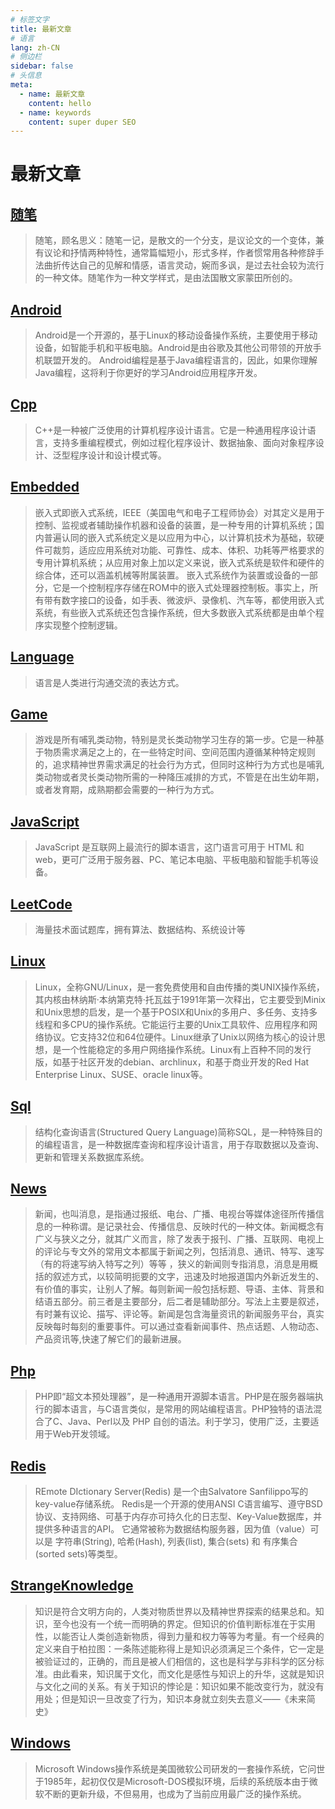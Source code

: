 ```yaml
---
# 标签文字
title: 最新文章
# 语言
lang: zh-CN
# 侧边栏
sidebar: false
# 头信息
meta:
  - name: 最新文章 
    content: hello
  - name: keywords
    content: super duper SEO
---
```


# 最新文章
## [随笔](/all/随笔/)  
> 随笔，顾名思义：随笔一记，是散文的一个分支，是议论文的一个变体，兼有议论和抒情两种特性，通常篇幅短小，形式多样，作者惯常用各种修辞手法曲折传达自己的见解和情感，语言灵动，婉而多讽，是过去社会较为流行的一种文体。随笔作为一种文学样式，是由法国散文家蒙田所创的。

## [Android](/all/qianqian/Android/)  
> Android是一个开源的，基于Linux的移动设备操作系统，主要使用于移动设备，如智能手机和平板电脑。Android是由谷歌及其他公司带领的开放手机联盟开发的。 
Android编程是基于Java编程语言的，因此，如果你理解Java编程，这将利于你更好的学习Android应用程序开发。

## [Cpp](/all/qianqian/Cpp/)  
> C++是一种被广泛使用的计算机程序设计语言。它是一种通用程序设计语言，支持多重编程模式，例如过程化程序设计、数据抽象、面向对象程序设计、泛型程序设计和设计模式等。 

## [Embedded](/all/qianqian/Embedded/)  
> 嵌入式即嵌入式系统，IEEE（美国电气和电子工程师协会）对其定义是用于控制、监视或者辅助操作机器和设备的装置，是一种专用的计算机系统；国内普遍认同的嵌入式系统定义是以应用为中心，以计算机技术为基础，软硬件可裁剪，适应应用系统对功能、可靠性、成本、体积、功耗等严格要求的专用计算机系统；从应用对象上加以定义来说，嵌入式系统是软件和硬件的综合体，还可以涵盖机械等附属装置。
嵌入式系统作为装置或设备的一部分，它是一个控制程序存储在ROM中的嵌入式处理器控制板。事实上，所有带有数字接口的设备，如手表、微波炉、录像机、汽车等，都使用嵌入式系统，有些嵌入式系统还包含操作系统，但大多数嵌入式系统都是由单个程序实现整个控制逻辑。

## [Language](/all/qianqian/Language/)  
> 语言是人类进行沟通交流的表达方式。

## [Game](/all/qianqian/Game/)  
> 游戏是所有哺乳类动物，特别是灵长类动物学习生存的第一步。它是一种基于物质需求满足之上的，在一些特定时间、空间范围内遵循某种特定规则的，追求精神世界需求满足的社会行为方式，但同时这种行为方式也是哺乳类动物或者灵长类动物所需的一种降压减排的方式，不管是在出生幼年期，或者发育期，成熟期都会需要的一种行为方式。

## [JavaScript](/all/qianqian/JavaScript/)  
> JavaScript 是互联网上最流行的脚本语言，这门语言可用于 HTML 和 web，更可广泛用于服务器、PC、笔记本电脑、平板电脑和智能手机等设备。

## [LeetCode](/all/qianqian/LeetCode/)  
> 海量技术面试题库，拥有算法、数据结构、系统设计等

## [Linux](/all/qianqian/Linux/)  
> Linux，全称GNU/Linux，是一套免费使用和自由传播的类UNIX操作系统，其内核由林纳斯·本纳第克特·托瓦兹于1991年第一次释出，它主要受到Minix和Unix思想的启发，是一个基于POSIX和Unix的多用户、多任务、支持多线程和多CPU的操作系统。它能运行主要的Unix工具软件、应用程序和网络协议。它支持32位和64位硬件。Linux继承了Unix以网络为核心的设计思想，是一个性能稳定的多用户网络操作系统。Linux有上百种不同的发行版，如基于社区开发的debian、archlinux，和基于商业开发的Red Hat Enterprise Linux、SUSE、oracle linux等。

## [Sql](/all/qianqian/Sql/)  
> 结构化查询语言(Structured Query Language)简称SQL，是一种特殊目的的编程语言，是一种数据库查询和程序设计语言，用于存取数据以及查询、更新和管理关系数据库系统。

## [News](/all/qianqian/News/)  
> 新闻，也叫消息，是指通过报纸、电台、广播、电视台等媒体途径所传播信息的一种称谓。是记录社会、传播信息、反映时代的一种文体。新闻概念有广义与狭义之分，就其广义而言，除了发表于报刊、广播、互联网、电视上的评论与专文外的常用文本都属于新闻之列，包括消息、通讯、特写、速写（有的将速写纳入特写之列）等等 ，狭义的新闻则专指消息，消息是用概括的叙述方式，以较简明扼要的文字，迅速及时地报道国内外新近发生的、有价值的事实，让别人了解。每则新闻一般包括标题、导语、主体、背景和结语五部分。前三者是主要部分，后二者是辅助部分。写法上主要是叙述，有时兼有议论、描写、评论等。新闻是包含海量资讯的新闻服务平台，真实反映每时每刻的重要事件。可以通过查看新闻事件、热点话题、人物动态、产品资讯等,快速了解它们的最新进展。

## [Php](/all/qianqian/Php/)  
> PHP即“超文本预处理器”，是一种通用开源脚本语言。PHP是在服务器端执行的脚本语言，与C语言类似，是常用的网站编程语言。PHP独特的语法混合了C、Java、Perl以及 PHP 自创的语法。利于学习，使用广泛，主要适用于Web开发领域。

## [Redis](/all/qianqian/Redis/)  
> REmote DIctionary Server(Redis) 是一个由Salvatore Sanfilippo写的key-value存储系统。 Redis是一个开源的使用ANSI C语言编写、遵守BSD协议、支持网络、可基于内存亦可持久化的日志型、Key-Value数据库，并提供多种语言的API。 它通常被称为数据结构服务器，因为值（value）可以是 字符串(String), 哈希(Hash), 列表(list), 集合(sets) 和 有序集合(sorted sets)等类型。

## [StrangeKnowledge](/all/qianqian/StrangeKnowledge/)  
> 知识是符合文明方向的，人类对物质世界以及精神世界探索的结果总和。知识，至今也没有一个统一而明确的界定。但知识的价值判断标准在于实用性，以能否让人类创造新物质，得到力量和权力等等为考量。有一个经典的定义来自于柏拉图：一条陈述能称得上是知识必须满足三个条件，它一定是被验证过的，正确的，而且是被人们相信的，这也是科学与非科学的区分标准。由此看来，知识属于文化，而文化是感性与知识上的升华，这就是知识与文化之间的关系。有关于知识的悖论是：知识如果不能改变行为，就没有用处；但是知识一旦改变了行为，知识本身就立刻失去意义——《未来简史》

## [Windows](/all/qianqian/Windows/)  
> Microsoft Windows操作系统是美国微软公司研发的一套操作系统，它问世于1985年，起初仅仅是Microsoft-DOS模拟环境，后续的系统版本由于微软不断的更新升级，不但易用，也成为了当前应用最广泛的操作系统。
